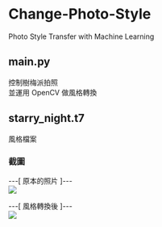 # Change-Photo-Style
Photo Style Transfer with Machine Learning 


## main.py
控制樹梅派拍照  
並運用 OpenCV 做風格轉換 


## starry_night.t7
風格檔案


### 截圖
---[ 原本的照片 ]---  
![](https://playlab.computing.ncku.edu.tw:3001/uploads/upload_8da488c57615872c1a38ff39763ceb85.png)


---[ 風格轉換後 ]---  
![](https://playlab.computing.ncku.edu.tw:3001/uploads/upload_4d69e3b9274338eba5162260adf8a9dc.png)
